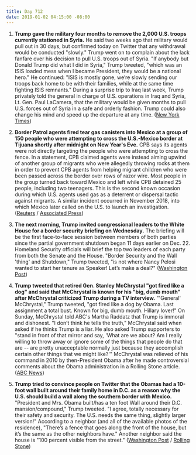 ```yaml
---
title: Day 712
date: 2019-01-02 04:15:00 -08:00
---
```


1. **Trump gave the military four months to remove the 2,000 U.S. troops currently stationed in Syria.** He said two weeks ago that military would pull out in 30 days, but confirmed today on Twitter that any withdrawal would be conducted "slowly." Trump went on to complain about the lack fanfare over his decision to pull U.S. troops out of Syria. "If anybody but Donald Trump did what I did in Syria," Trump tweeted, "which was an ISIS loaded mess when I became President, they would be a national hero." He continued: "ISIS is mostly gone, we’re slowly sending our troops back home to be with their families, while at the same time fighting ISIS remnants." During a surprise trip to Iraq last week, Trump privately told the general in charge of U.S. operations in Iraq and Syria, Lt. Gen. Paul LaCamera, that the military would be given months to pull U.S. forces out of Syria in a safe and orderly fashion. Trump could also change his mind and speed up the departure at any time. ([New York Times](https://www.nytimes.com/2018/12/31/us/politics/trump-troop-withdrawal-syria-months.html))

2. **Border Patrol agents fired tear gas canisters into Mexico at a group of 150 people who were attempting to cross the U.S.-Mexico border at Tijuana shortly after midnight on New Year's Eve.** CPB says its agents were not directly targeting the people who were attempting to cross the fence. In a statement, CPB claimed agents were instead aiming upwind of another group of migrants who were allegedly throwing rocks at them in order to prevent CPB agents from helping migrant children who were been passed across the border over rows of razor wire. Most people in the group turned back toward Mexico and left while CPB detained 25 people, including two teenagers. This is the second known occasion during which U.S. agents used gas as a deterrent or dispersal tactic against migrants. A similar incident occurred in November 2018, into which Mexico later called on the U.S. to launch an investigation. ([Reuters](https://www.reuters.com/article/us-usa-afghanistan-people/afghanistans-neighbors-fear-refugee-crisis-if-u-s-pulls-out-idUSKCN1OV1E4) / [Associated Press](https://apnews.com/3f2a5aba2a8844dcb05816a24402739e))

3. **The next morning, Trump invited congressional leaders to the White House for a border security briefing on Wednesday.** The briefing will be the first face-to-face session between members of both parties since the partial government shutdown began 11 days earlier on Dec. 22. Homeland Security officials will brief the top two leaders of each party from both the Senate and the House. "Border Security and the Wall 'thing' and Shutdown," Trump tweeted, "is not where Nancy Pelosi wanted to start her tenure as Speaker! Let’s make a deal?" ([Washington Post](https://www.washingtonpost.com/politics/trump-tells-america-to-chill-out-and-enjoy-the-ride-in-2019/2019/01/01/20c52266-0de9-11e9-831f-3aa2c2be4cbd_story.html?utm_term=.4b2eae05b3aa))

4. **Trump tweeted that retired Gen. Stanley McChrystal "got fired like a dog" and said that McChrystal is known for his "big, dumb mouth" after McChrystal criticized Trump during a TV interview.** "'General' McChrystal," Trump tweeted, "got fired like a dog by Obama. Last assignment a total bust. Known for big, dumb mouth. Hillary lover!" On Sunday, McChrystal told ABC's Martha Raddatz that Trump is immoral and dishonest. "I don’t think he tells the truth," McChrystal said when asked if he thinks Trump is a liar. He also asked Trump supporters to "stand in front of that mirror and say, 'What are we about? Am I really willing to throw away or ignore some of the things that people do that are -- are pretty unacceptable normally just because they accomplish certain other things that we might like?'" McChrystal was relieved of his command in 2010 by then-President Obama after he made controversial comments about the Obama administration in a Rolling Stone article. ([ABC News](https://abcnews.go.com/Politics/trump-retired-army-gen-stanley-mcchrystal-big-dumb/story?id=60106026))

5. **Trump tried to convince people on Twitter that the Obamas had a 10-foot wall built around their family home in D.C. as a reason why the U.S. should build a wall along the southern border with Mexico.** "President and Mrs. Obama built/has a ten foot Wall around their D.C. mansion/compound," Trump tweeted. "I agree, totally necessary for their safety and security. The U.S. needs the same thing, slightly larger version!" According to a neighbor (and all of the available photos of the residence), "There’s a fence that goes along the front of the house, but it’s the same as the other neighbors have." Another neighbor said the house is "100 percent visible from the street." ([Washington Post](https://www.washingtonpost.com/politics/2018/12/31/trump-claims-theres-foot-wall-around-obamas-dc-home-neighbors-say-theres-not/?utm_term=.290ffa136c47) / [Rolling Stone](https://www.rollingstone.com/politics/politics-news/trump-obama-wall-773963/))